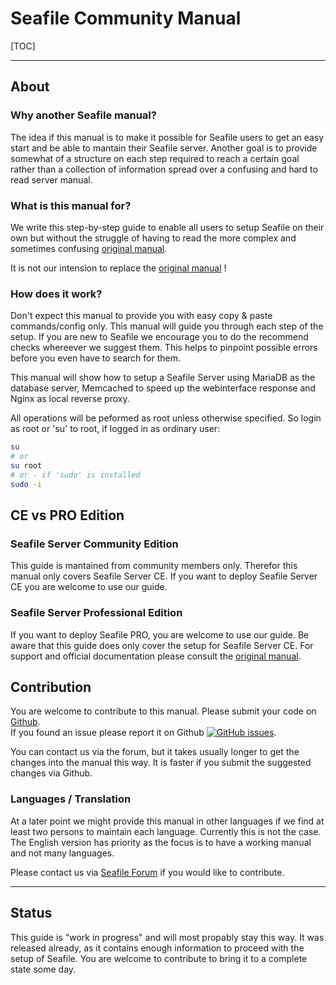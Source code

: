 # Seafile Community Manual

[TOC]

---
## About

### Why another Seafile manual?

The idea if this manual is to make it possible for Seafile users to get an easy start
and be able to mantain their Seafile server. Another goal is to provide somewhat of a
structure on each step required to reach a certain goal rather than a collection of 
information spread over a confusing and hard to read server manual.

### What is this manual for?

We write this step-by-step guide to enable all users to setup Seafile on their own but without the struggle 
of having to read the more complex and sometimes confusing [original manual](https://manual.seafile.com/).

It is not our intension to replace the [original manual](https://manual.seafile.com/) !

### How does it work?

Don't expect this manual to provide you with easy copy & paste commands/config only. This manual will guide you through each step of the setup.
If you are new to Seafile we encourage you to do the recommend checks whereever we suggest them. This helps to pinpoint possible errors before you even have to search for them.

This manual will show how to setup a Seafile Server using MariaDB as the database server, Memcached to speed up the webinterface response and Nginx as local reverse proxy.

All operations will be peformed as root unless otherwise specified. So login as root or 'su' to root, if logged in as ordinary user:

```bash
su
# or
su root
# or - if 'sudo' is installed
sudo -i
```

## CE vs PRO Edition

### Seafile Server Community Edition

This guide is mantained from community members only. Therefor this manual only covers Seafile Server CE.
If you want to deploy Seafile Server CE you are welcome to use our guide.

### Seafile Server Professional Edition

If you want to deploy Seafile PRO, you are welcome to use our guide. Be aware that this guide does only cover the setup for Seafile Server CE.
For support and official documentation please consult the [original manual](https://manual.seafile.com/deploy_pro/).

## Contribution

You are welcome to contribute to this manual. Please submit your code on [Github](https://github.com/DerDanilo/seafile-community-manual).  
If you found an issue please report it on Github [![GitHub issues](https://img.shields.io/github/issues/DerDanilo/seafile-community-manual.svg)](https://github.com/DerDanilo/seafile-community-manual/issues).

You can contact us via the forum, but it takes usually longer to get the changes into the manual this way.
It is faster if you submit the suggested changes via Github.

### Languages / Translation
At a later point we might provide this manual in other languages if we find at least two persons to maintain each language. Currently this is not the case.
The English version has priority as the focus is to have a working manual and not many languages.

Please contact us via [Seafile Forum](https://forum.seafile.com/) if you would like to contribute.

---

## Status

This guide is "work in progress" and will most propably stay this way. It was released already, as it contains enough information to proceed with the setup of Seafile.
You are welcome to contribute to bring it to a complete state some day.
